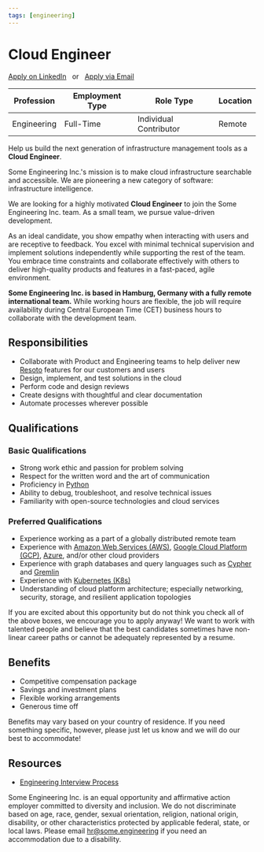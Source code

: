 ```yaml
---
tags: [engineering]
---
```


# Cloud Engineer

<p><a href="https://www.linkedin.com/jobs/view/2929210968/" target="_blank" rel="noopener noreferrer" className="button button--primary">Apply on LinkedIn</a> &nbsp; or &nbsp; <a href="mailto:hr@some.engineering" className="button button--primary">Apply via Email</a></p>

| Profession  | Employment Type | Role Type              | Location |
| ----------- | --------------- | ---------------------- | -------- |
| Engineering | Full-Time       | Individual Contributor | Remote   |

Help us build the next generation of infrastructure management tools as a **Cloud Engineer**.

Some Engineering Inc.'s mission is to make cloud infrastructure searchable and accessible. We are pioneering a new category of software: infrastructure intelligence.

We are looking for a highly motivated **Cloud Engineer** to join the Some Engineering Inc. team. As a small team, we pursue value-driven development.

As an ideal candidate, you show empathy when interacting with users and are receptive to feedback. You excel with minimal technical supervision and implement solutions independently while supporting the rest of the team. You embrace time constraints and collaborate effectively with others to deliver high-quality products and features in a fast-paced, agile environment.

**Some Engineering Inc. is based in Hamburg, Germany with a fully remote international team.** While working hours are flexible, the job will require availability during Central European Time (CET) business hours to collaborate with the development team.

## Responsibilities

- Collaborate with Product and Engineering teams to help deliver new [Resoto](https://resoto.com) features for our customers and users
- Design, implement, and test solutions in the cloud
- Perform code and design reviews
- Create designs with thoughtful and clear documentation
- Automate processes wherever possible

## Qualifications

### Basic Qualifications

- Strong work ethic and passion for problem solving
- Respect for the written word and the art of communication
- Proficiency in [Python](https://python.org)
- Ability to debug, troubleshoot, and resolve technical issues
- Familiarity with open-source technologies and cloud services

### Preferred Qualifications

- Experience working as a part of a globally distributed remote team
- Experience with [Amazon Web Services (AWS)](https://aws.amazon.com), [Google Cloud Platform (GCP)](https://console.cloud.google.com), [Azure](https://azure.microsoft.com), and/or other cloud providers
- Experience with graph databases and query languages such as [Cypher](https://neo4j.com/developer/cypher) and [Gremlin](https://tinkerpop.apache.org/gremlin.html)
- Experience with [Kubernetes (K8s)](https://kubernetes.io)
- Understanding of cloud platform architecture; especially networking, security, storage, and resilient application topologies

If you are excited about this opportunity but do not think you check all of the above boxes, we encourage you to apply anyway! We want to work with talented people and believe that the best candidates sometimes have non-linear career paths or cannot be adequately represented by a resume.

## Benefits

- Competitive compensation package
- Savings and investment plans
- Flexible working arrangements
- Generous time off

Benefits may vary based on your country of residence. If you need something specific, however, please just let us know and we will do our best to accommodate!

## Resources

- [Engineering Interview Process](/handbook/hiring/interview-process/engineering)

Some Engineering Inc. is an equal opportunity and affirmative action employer committed to diversity and inclusion. We do not discriminate based on age, race, gender, sexual orientation, religion, national origin, disability, or other characteristics protected by applicable federal, state, or local laws. Please email [hr@some.engineering](mailto:hr@some.engineering) if you need an accommodation due to a disability.
